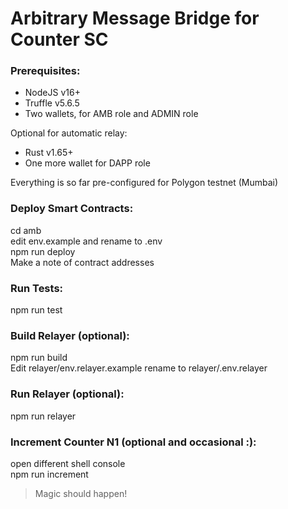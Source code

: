 # Arbitrary Message Bridge for Counter SC

### Prerequisites:
- NodeJS v16+   
- Truffle v5.6.5   
- Two wallets, for AMB role and ADMIN role  
  
Optional for automatic relay:  
- Rust v1.65+   
- One more wallet for DAPP role   
  
Everything is so far pre-configured for Polygon testnet (Mumbai)  

### Deploy Smart Contracts:
cd amb   
edit env.example and rename to .env   
npm run deploy  
Make a note of contract addresses  

### Run Tests:  
npm run test

### Build Relayer (optional):  
npm run build      
Edit relayer/env.relayer.example rename to relayer/.env.relayer   

### Run Relayer (optional):    
npm run relayer  

### Increment Counter N1 (optional and occasional :):    
open different shell console     
npm run increment   
>Magic should happen!  

